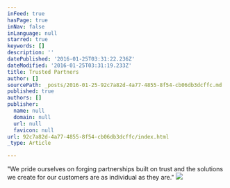 ```yaml
---
inFeed: true
hasPage: true
inNav: false
inLanguage: null
starred: true
keywords: []
description: ''
datePublished: '2016-01-25T03:31:22.236Z'
dateModified: '2016-01-25T03:31:19.233Z'
title: Trusted Partners
author: []
sourcePath: _posts/2016-01-25-92c7a82d-4a77-4855-8f54-cb06db3dcffc.md
published: true
authors: []
publisher:
  name: null
  domain: null
  url: null
  favicon: null
url: 92c7a82d-4a77-4855-8f54-cb06db3dcffc/index.html
_type: Article

---
```

"We pride ourselves on forging partnerships built on trust and the solutions we create for our customers are as individual as they are."
![](https://the-grid-user-content.s3-us-west-2.amazonaws.com/97e5f7ab-2559-434c-94a1-5da5c5ef7e69.jpg)
